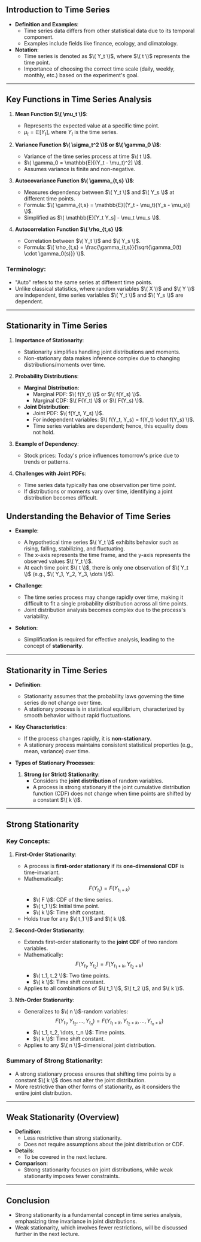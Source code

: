 ## **Introduction to Time Series**
- **Definition and Examples**:
  - Time series data differs from other statistical data due to its temporal component.
  - Examples include fields like finance, ecology, and climatology.
- **Notation**:
  - Time series is denoted as $\( Y_t \)$, where $\( t \)$ represents the time point.
  - Importance of choosing the correct time scale (daily, weekly, monthly, etc.) based on the experiment's goal.

---

## **Key Functions in Time Series Analysis**
1. **Mean Function $\( \mu_t \)$**:
   - Represents the expected value at a specific time point.
   - $\mu_t = \mathbb{E}[Y_{t}]$, where $Y_t$ is the time series.

2. **Variance Function $\( \sigma_t^2 \)$ or $\( \gamma_0 \)$**:
   - Variance of the time series process at time $\( t \)$.
   - $\( \gamma_0 = \mathbb{E}[(Y_t - \mu_t)^2] \)$.
   - Assumes variance is finite and non-negative.

3. **Autocovariance Function $\( \gamma_{t,s} \)$**:
   - Measures dependency between $\( Y_t \)$ and $\( Y_s \)$ at different time points.
   - Formula: $\( \gamma_{t,s} = \mathbb{E}[(Y_t - \mu_t)(Y_s - \mu_s)] \)$.
   - Simplified as $\( \mathbb{E}[Y_t Y_s] - \mu_t \mu_s \)$.

4. **Autocorrelation Function $\( \rho_{t,s} \)$**:
   - Correlation between $\( Y_t \)$ and $\( Y_s \)$.
   - Formula: $\( \rho_{t,s} = \frac{\gamma_{t,s}}{\sqrt{\gamma_0(t) \cdot \gamma_0(s)}} \)$.

### **Terminology**:
- "Auto" refers to the same series at different time points.
- Unlike classical statistics, where random variables $\( X \)$ and $\( Y \)$ are independent, time series variables $\( Y_t \)$ and $\( Y_s \)$ are dependent.

---

## **Stationarity in Time Series**
1. **Importance of Stationarity**:
   - Stationarity simplifies handling joint distributions and moments.
   - Non-stationary data makes inference complex due to changing distributions/moments over time.

2. **Probability Distributions**:
   - **Marginal Distribution**:
     - Marginal PDF: $\( f(Y_t) \)$ or $\( f(Y_s) \)$.
     - Marginal CDF: $\( F(Y_t) \)$ or $\( F(Y_s) \)$.
   - **Joint Distribution**:
     - Joint PDF: $\( f(Y_t, Y_s) \)$.
     - For independent variables: $\( f(Y_t, Y_s) = f(Y_t) \cdot f(Y_s) \)$.
     - Time series variables are dependent; hence, this equality does not hold.

3. **Example of Dependency**:
   - Stock prices: Today's price influences tomorrow's price due to trends or patterns.

4. **Challenges with Joint PDFs**:
   - Time series data typically has one observation per time point.
   - If distributions or moments vary over time, identifying a joint distribution becomes difficult.

## **Understanding the Behavior of Time Series**
- **Example**:
  - A hypothetical time series $\( Y_t \)$ exhibits behavior such as rising, falling, stabilizing, and fluctuating.
  - The x-axis represents the time frame, and the y-axis represents the observed values $\( Y_t \)$.
  - At each time point $\( t \)$, there is only one observation of $\( Y_t \)$ (e.g., $\( Y_1, Y_2, Y_3, \dots \)$).

- **Challenge**:
  - The time series process may change rapidly over time, making it difficult to fit a single probability distribution across all time points.
  - Joint distribution analysis becomes complex due to the process's variability.

- **Solution**:
  - Simplification is required for effective analysis, leading to the concept of **stationarity**.

---

## **Stationarity in Time Series**
- **Definition**:
  - Stationarity assumes that the probability laws governing the time series do not change over time.
  - A stationary process is in statistical equilibrium, characterized by smooth behavior without rapid fluctuations.

- **Key Characteristics**:
  - If the process changes rapidly, it is **non-stationary**.
  - A stationary process maintains consistent statistical properties (e.g., mean, variance) over time.

- **Types of Stationary Processes**:
  1. **Strong (or Strict) Stationarity**:
     - Considers the **joint distribution** of random variables.
     - A process is strong stationary if the joint cumulative distribution function (CDF) does not change when time points are shifted by a constant $\( k \)$.

---

## **Strong Stationarity**
### **Key Concepts**:
1. **First-Order Stationarity**:
   - A process is **first-order stationary** if its **one-dimensional CDF** is time-invariant.
   - Mathematically:
     $$F(Y_{t_1}) = F(Y_{t_1 + k})$$
     - $\( F \)$: CDF of the time series.
     - $\( t_1 \)$: Initial time point.
     - $\( k \)$: Time shift constant.
   - Holds true for any $\( t_1 \)$ and $\( k \)$.

2. **Second-Order Stationarity**:
   - Extends first-order stationarity to the **joint CDF** of two random variables.
   - Mathematically:
     $$F(Y_{t_1}, Y_{t_2}) = F(Y_{t_1 + k}, Y_{t_2 + k})$$
     - $\( t_1, t_2 \)$: Two time points.
     - $\( k \)$: Time shift constant.
   - Applies to all combinations of $\( t_1 \)$, $\( t_2 \)$, and $\( k \)$.

3. **Nth-Order Stationarity**:
   - Generalizes to $\( n \)$-random variables:
     $$F(Y_{t_1}, Y_{t_2}, \dots, Y_{t_n}) = F(Y_{t_1 + k}, Y_{t_2 + k}, \dots, Y_{t_n + k})$$
     - $\( t_1, t_2, \dots, t_n \)$: Time points.
     - $\( k \)$: Time shift constant.
   - Applies to any $\( n \)$-dimensional joint distribution.

### **Summary of Strong Stationarity**:
- A strong stationary process ensures that shifting time points by a constant $\( k \)$ does not alter the joint distribution.
- More restrictive than other forms of stationarity, as it considers the entire joint distribution.

---

## **Weak Stationarity (Overview)**
- **Definition**:
  - Less restrictive than strong stationarity.
  - Does not require assumptions about the joint distribution or CDF.
- **Details**:
  - To be covered in the next lecture.
- **Comparison**:
  - Strong stationarity focuses on joint distributions, while weak stationarity imposes fewer constraints.

---

## **Conclusion**
- Strong stationarity is a fundamental concept in time series analysis, emphasizing time invariance in joint distributions.
- Weak stationarity, which involves fewer restrictions, will be discussed further in the next lecture.


